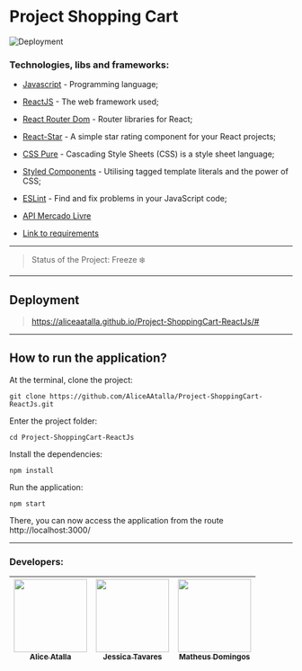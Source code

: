 # Project Shopping Cart

![Deployment](https://media.giphy.com/media/gIYZFuKkEV36jHkUaZ/giphy.gif)

### **Technologies, libs and frameworks:**

* [Javascript](https://www.javascript.com/) \- Programming language;
* [ReactJS](https://reactjs.org/) \- The web framework used;
* [React Router Dom](https://reactrouter.com/web/guides/) \- Router libraries for React;
* [React-Star](https://www.npmjs.com/package/react-stars) \- A simple star rating component for your React projects;
* [CSS Pure](https://developer.mozilla.org/en-US/docs/Web/CSS) \- Cascading Style Sheets \(CSS\) is a style sheet language;
* [Styled Components](https://styled-components.com/) \- Utilising tagged template literals and the power of CSS;
* [ESLint](https://eslint.org/) \- Find and fix problems in your JavaScript code;
* [API Mercado Livre](https://api.mercadolibre.com/sites/MLB/)

* [Link to requirements](https://github.com/tryber/sd-04-project-frontend-online-store-07)

---

> Status of the Project: Freeze :snowflake:

----

## Deployment
> https://aliceaatalla.github.io/Project-ShoppingCart-ReactJs/#

---

## How to run the application?
At the terminal, clone the project:
``` 
git clone https://github.com/AliceAAtalla/Project-ShoppingCart-ReactJs.git
``` 
Enter the project folder:
```
cd Project-ShoppingCart-ReactJs
```
Install the dependencies:
```
npm install
```
Run the application:
```
npm start
```
There, you can now access the application from the route http://localhost:3000/

---

### Developers: 
[<img src="https://avatars1.githubusercontent.com/u/62206355?s=460&u=e29f8bf10bba8281c77e2d88df973eb25b55d76c&v=4" width=130 > <br> <sub> Alice Atalla </sub>](https://github.com/AliceAAtalla) | [<img src="https://avatars1.githubusercontent.com/u/62182603?s=460&u=aee97a76fdd44bbe51a8229743756ff0cb04a60e&v=4" width=130 > <br> <sub> Jessica Tavares </sub>](https://github.com/jessica-tavares) | [<img src="https://avatars3.githubusercontent.com/u/24628483?s=460&u=fffb0314c44d263927bfab0b605a24b627c09504&v=4" width=130 > <br> <sub> Matheus Domingos </sub>](https://github.com/matheusysd) |
| ------ | :-----: | -----



